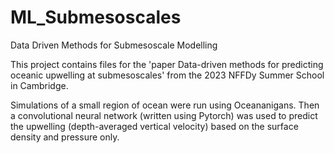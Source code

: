 # ML_Submesoscales
Data Driven Methods for Submesoscale Modelling

This project contains files for the 'paper Data-driven methods for predicting oceanic upwelling at submesoscales' from the 2023 NFFDy Summer School in Cambridge.

Simulations of a small region of ocean were run using Oceananigans. Then a convolutional neural network (written using Pytorch) was used to predict the upwelling (depth-averaged vertical velocity) based on the surface density and pressure only.
